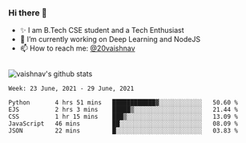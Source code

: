 ### Hi there 👋

<!--
**vaishnav-197/vaishnav-197** is a ✨ _special_ ✨ repository because its `README.md` (this file) appears on your GitHub profile.

Here are some ideas to get you started:
-->

- ✨ I am B.Tech CSE student and a Tech Enthusiast
- 🔭 I’m currently working on Deep Learning and NodeJS
- 📫 How to reach me: [@20vaishnav](https://twitter.com/20vaishnav)


<img src="https://github.com/vaishnav-197/vaishnav-197/blob/main/images/stat.svg" alt=""/>


![vaishnav's github stats](https://github-readme-stats.vercel.app/api?username=vaishnav-197&show_icons=true&theme=dark&count_private=true)



<!--START_SECTION:waka-->
```text
Week: 23 June, 2021 - 29 June, 2021

Python       4 hrs 51 mins   ████████████▓░░░░░░░░░░░░   50.60 % 
EJS          2 hrs 3 mins    █████▒░░░░░░░░░░░░░░░░░░░   21.44 % 
CSS          1 hr 15 mins    ███▒░░░░░░░░░░░░░░░░░░░░░   13.09 % 
JavaScript   46 mins         ██░░░░░░░░░░░░░░░░░░░░░░░   08.09 % 
JSON         22 mins         █░░░░░░░░░░░░░░░░░░░░░░░░   03.83 % 
```
<!--END_SECTION:waka-->
